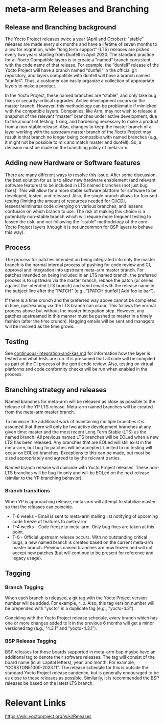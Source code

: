 # **meta-arm Releases and Branching**
## **Release and Branching background**
The Yocto Project releases twice a year (April and October): "stable" releases are made every six months and have a lifetime of seven months to allow for migration, while "long term support" (LTS) releases are picked every two years starting from Dunfell in April 2020. The standard practice for all Yocto Compatible layers is to create a "named" branch consistent with the code name of that release. For example, the “dunfell” release of the Yocto Project will have a branch named “dunfell” in the official git repository, and layers compatible with dunfell will have a branch named “dunfell”. Thus, a customer can easily organize a collection of appropriate layers to make a product.

In the Yocto Project, these named branches are “stable”, and only take bug fixes or security-critical upgrades. Active development occurs on the master branch. However, this methodology can be problematic if mimicked with the compatible layers. Companies, like Arm, may not wish to release a snapshot of the relevant “master” branches under active development, due to the amount of testing, fixing, and hardening necessary to make a product from a non-stable release. Also, changes to keep the master branch of a layer working with the upstream master branch of the Yocto Project may result in that branch no longer being compatible with named branches (e.g., it might not be possible to mix and match master and dunfell). So, a decision must be made on the branching policy of meta-arm.

## **Adding new Hardware or Software features**
There are many different ways to resolve this issue. After some discussion, the best solution for us is to allow new hardware enablement (and relevant software features) to be included in LTS named branches (not just bug fixes). This will allow for a more stable software platform for software to be developed, tested, and released. Also, the single branch allows for focused testing (limiting the amount of resources needed for CI/CD), lessens/eliminates code diverging on various branches, and lessens confusion on which branch to use. The risk of making this choice is a potentially non-stable branch which will require more frequent testing to lessen the risk, and not following the “stable” methodology of the core Yocto Project layers (though it is not uncommon for BSP layers to behave this way).

## **Process**
The process for patches intended on being integrated into only the master branch is the normal internal process of pushing for code review and CI, approval and integration into upstream meta-arm master branch. 
For patches intended on being included in an LTS named branch, the preferred process is to upstream via the master branch, rebase the patch (or series against the intended LTS branch) and send email with the release name in the subject line after the "PATCH" (e.g., "[PATCH dunfell] Add foo to bar").

If there is a time crunch and the preferred way above cannot be completed in time, upstreaming via the LTS branch can occur. This follows the normal process above but without the master integration step.  However, any patches upstreamed in this manner must be pushed to master in a timely fashion (after the time crunch). Nagging emails will be sent and managers will be involved as the time grows.

## **Testing**
See [continuous-integration-and-kas.md](/documentation/continuous-integration-and-kas.md) for information how the layer is tested and what tests are run. It is presumed that all code will be compiled as part of the CI process of the gerrit code review. Also, testing on virtual platforms and code conformity checks will be run when enabled in the process.

## **Branching strategy and releases**
Named branches for meta-arm will be released as close as possible to the release of the YP LTS release. Meta-arm named branches will be created from the meta-arm master branch.

To minimize the additional work of maintaining multiple branches it is assumed that there will only be two active development branches at any given time: master and the most recent Long Term Stable (LTS) as the named branch. All previous named LTS branches will be EOLed when a new LTS has been released. Any branches that are EOLed will still exist in the meta-arm, but bug fix patches will be accepted. Limited to no testing will occur on EOL’ed branches. Exceptions to this can be made, but must be sized appropriately and agreed to by the relevant parties.

Named branch release will coincide with Yocto Project releases. These non-LTS branches will be bug fix only and will be EOLed on the next release (similar to the YP branching behavior).

### **Branch transitions**
When YP is approaching release, meta-arm will attempt to stabilize master so that the releases can coincide. 
* T-6 weeks - Email is sent to meta-arm mailing list notifying of upcoming code freeze of features to meta-arm
* T-4 weeks - Code freeze to meta-arm. Only bug fixes are taken at this point.
* T-0 - Official upstream release occurs. With no outstanding critical bugs, a new named branch is created based on the current meta-arm master branch. Previous named branches are now frozen and will not accept new patches (but will continue to be present for reference and legacy usage).

## **Tagging**
### **Branch Tagging**
When each branch is released, a git tag with the Yocto Project version number will be added.  For example, `4.3`.  Also, this tag version number will be prepended with "yocto" in a duplicate tag (e.g., "yocto-4.3").

Conciding with the Yocto Project release schedule, every branch which has one or more changes added to it in the previous 6 months will get a minor versioned tag (e.g., "4.3.1" and "yocto-4.3.1").

### **BSP Release Tagging**
BSP releases for those boards supported in meta-arm-bsp maybe have an additional tag to denote their software releases.  The tag will consist of the board name (in all capital letters), year, and month.  For example, "CORSTONE1000-2023.11".
The release schedule for this is outside the standard Yocto Project release candence, but is generally encouraged to be as close to these releases as possible.  Similarily, it is recommended the BSP releases be based on the latest LTS branch.

# **Relevant Links**
<https://wiki.yoctoproject.org/wiki/Releases>
